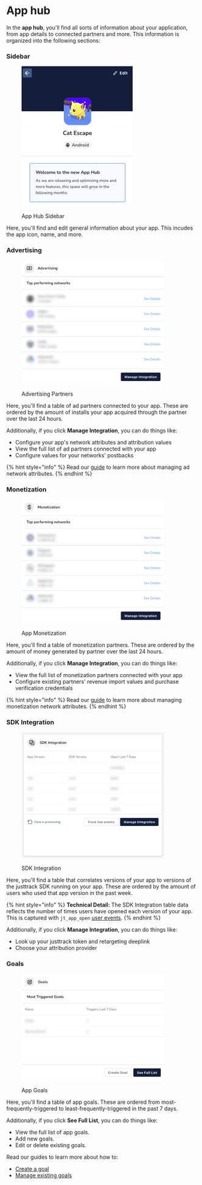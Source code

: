 # App hub

In the **app hub**, you'll find all sorts of information about your application, from app details to connected partners and more. This information is organized into the following sections:

### Sidebar

<figure><img src="../../.gitbook/assets/Screenshot 2023-12-01 at 13.34.45.png" alt="" width="292"><figcaption><p>App Hub Sidebar</p></figcaption></figure>

Here, you'll find and edit general information about your app. This incudes the app icon, name, and more.

### Advertising

<figure><img src="../../.gitbook/assets/advertising (1).png" alt="" width="375"><figcaption><p>Advertising Partners</p></figcaption></figure>

Here, you'll find a table of ad partners connected to your app. These are ordered by the amount of installs your app acquired through the partner over the last 24 hours.

Additionally, if you click **Manage Integration**, you can do things like:

* Configure your app's network attributes and attribution values
* View the full list of ad partners connected with your app
* Configure values for your networks' postbacks

{% hint style="info" %}
Read our [guide](../../network-management/manage-ad-network-attributes.md) to learn more about managing ad network attributes.
{% endhint %}

### Monetization

<figure><img src="../../.gitbook/assets/monetization.png" alt="" width="375"><figcaption><p>App Monetization</p></figcaption></figure>

Here, you'll find a table of monetization partners. These are ordered by the amount of money generated by partner over the last 24 hours.

Additionally, if you click **Manage Integration**, you can do things like:

* View the full list of monetization partners connected with your app
* Configure existing partners' revenue import values and purchase verification credentials

{% hint style="info" %}
Read our [guide](../../network-management/manage-monetization-network-attributes.md) to learn more about managing monetization network attributes.
{% endhint %}

### SDK Integration

<figure><img src="../../.gitbook/assets/sdk-integration.png" alt="" width="375"><figcaption><p>SDK Integration</p></figcaption></figure>

Here, you'll find a table that correlates versions of your app to versions of the justtrack SDK running on your app. These are ordered by the amount of users who used that app version in the past week.

{% hint style="info" %}
**Technical Detail:** The SDK Integration table data reflects the number of times users have opened each version of your app. This is captured with `jt_app_open` [user events](http://127.0.0.1:5000/s/CSwomFswqKEitapGh0xs/readme/predefined-events).
{% endhint %}

Additionally, if you click **Manage Integration**, you can do things like:

* Look up your justtrack token and retargeting deeplink
* Choose your attribution provider

### Goals

<figure><img src="../../.gitbook/assets/goals (2).png" alt="" width="375"><figcaption><p>App Goals</p></figcaption></figure>

Here, you'll find a table of app goals. These are ordered from most-frequently-triggered to least-frequently-triggered in the past 7 days.

Additionally, if you click **See Full List**, you can do things like:

* View the full list of app goals.
* Add new goals.
* Edit or delete existing goals.

Read our guides to learn more about how to:

* [Create a goal](../../../goal-management/create-a-goal.md)
* [Manage existing goals](../../../goal-management/manage-existing-goals.md)
